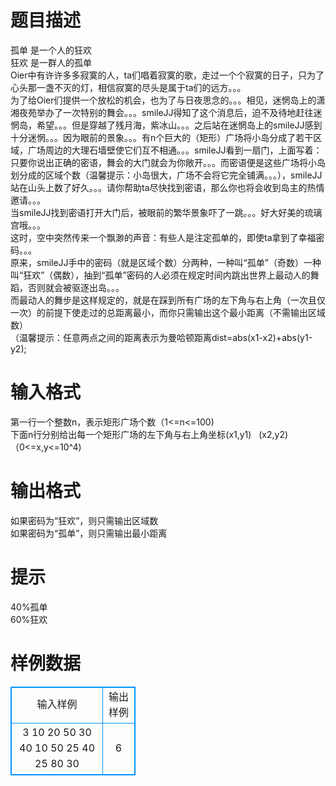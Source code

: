 # 

 
 # 题目描述 
孤单&nbsp;是一个人的狂欢<BR>狂欢&nbsp;是一群人的孤单<BR>Oier中有许许多多寂寞的人，ta们唱着寂寞的歌，走过一个个寂寞的日子，只为了心头那一盏不灭的灯，相信寂寞的尽头是属于ta们的远方。。。<BR>为了给Oier们提供一个放松的机会，也为了与日夜思念的。。。相见，迷惘岛上的潇湘夜苑举办了一次特别的舞会。。。smileJJ得知了这个消息后，迫不及待地赶往迷惘岛，希望。。。但是穿越了残月海，紫冰山。。。之后站在迷惘岛上的smileJJ感到十分迷惘。。。因为眼前的景象。。。有n个巨大的（矩形）广场将小岛分成了若干区域，广场周边的大理石墙壁使它们互不相通。。。smileJJ看到一扇门，上面写着：只要你说出正确的密语，舞会的大门就会为你敞开。。。而密语便是这些广场将小岛划分成的区域个数（温馨提示：小岛很大，广场不会将它完全铺满。。。），smileJJ站在山头上数了好久。。。请你帮助ta尽快找到密语，那么你也将会收到岛主的热情邀请。。。<BR>当smileJJ找到密语打开大门后，被眼前的繁华景象吓了一跳。。。好大好美的琉璃宫哦。。。<BR>这时，空中突然传来一个飘渺的声音：有些人是注定孤单的，即使ta拿到了幸福密码。。。<BR>原来，smileJJ手中的密码（就是区域个数）分两种，一种叫“孤单”（奇数）一种叫“狂欢”（偶数），抽到“孤单”密码的人必须在规定时间内跳出世界上最动人的舞蹈，否则就会被驱逐出岛。。。<BR>而最动人的舞步是这样规定的，就是在踩到所有广场的左下角与右上角（一次且仅一次）的前提下使走过的总距离最小，而你只需输出这个最小距离（不需输出区域数）<BR>（温馨提示：任意两点之间的距离表示为曼哈顿距离dist=abs(x1-x2)+abs(y1-y2);<BR> 

 
 # 输入格式 
第一行一个整数n，表示矩形广场个数（1&lt;=n&lt;=100)<BR>下面n行分别给出每一个矩形广场的左下角与右上角坐标(x1,y1)&nbsp;&nbsp;&nbsp;(x2,y2)<BR>（0&lt;=x,y&lt;=10^4)<BR> 

 
 # 输出格式 
如果密码为“狂欢”，则只需输出区域数<BR>如果密码为“孤单”，则只需输出最小距离<BR> 

 
 # 提示 
40%孤单<BR>60%狂欢<BR> 
# 样例数据
<style>
        table,table tr th, table tr td { border:1px solid #0094ff; }
        table { width: 200px; min-height: 25px; line-height: 25px; text-align: center; border-collapse: collapse;}   
    </style>
<table>
	<tr>
		<td>输入样例</td>
		<td>输出样例</td>
	</tr>
<tr><td>3
10 20 50 30
40 10 50 25
40 25 80 30
</td><td>6</td></tr></table>
